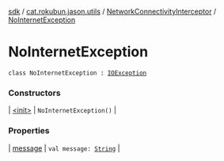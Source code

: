[sdk](../../../index.md) / [cat.rokubun.jason.utils](../../index.md) / [NetworkConnectivityInterceptor](../index.md) / [NoInternetException](./index.md)

# NoInternetException

`class NoInternetException : `[`IOException`](https://docs.oracle.com/javase/6/docs/api/java/io/IOException.html)

### Constructors

| [&lt;init&gt;](-init-.md) | `NoInternetException()` |

### Properties

| [message](message.md) | `val message: `[`String`](https://kotlinlang.org/api/latest/jvm/stdlib/kotlin/-string/index.html) |

